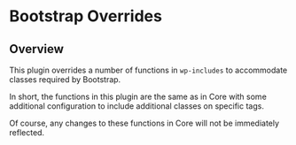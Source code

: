 # Bootstrap Overrides

## Overview

This plugin overrides a number of functions in ``wp-includes`` to accommodate classes required by Bootstrap.

In short, the functions in this plugin are the same as in Core with some additional configuration to include additional classes on specific tags.

Of course, any changes to these functions in Core will not be immediately reflected.

